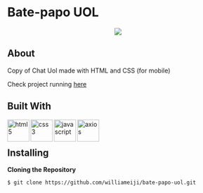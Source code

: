 # Bate-papo UOL

<div align="center">
<img src="https://user-images.githubusercontent.com/86417618/173114958-21a243d4-808c-4776-83bb-09a2236972da.gif">
</div>


## About

Copy of Chat Uol made with HTML and CSS (for mobile)

Check project running [here](https://bate-papo-uol-ruby.vercel.app)


## Built With

<img align="left" alt="html5" width="50px" src="https://user-images.githubusercontent.com/86417618/173115788-0e76d2d5-0987-419d-b619-e30665201b22.svg" />
<img align="left" alt="css3" width="50px" src="https://user-images.githubusercontent.com/86417618/173111082-08db0001-1f48-40b1-ad7b-78c7c2b86f8d.svg" />
<img align="left" alt="javascript" width="50px" src="https://user-images.githubusercontent.com/86417618/173069712-169e17ab-559e-47db-9336-5b41e79cc3fc.svg" />
<img align="left" alt="axios" width="50px" src="https://user-images.githubusercontent.com/86417618/173069652-284abbbc-f084-48a9-9131-256fcdbf979d.png" />

<br />
<br />

## Installing

**Cloning the Repository**
```
$ git clone https://github.com/williameiji/bate-papo-uol.git
```
